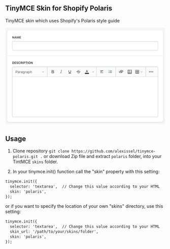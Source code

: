 ## TinyMCE Skin for Shopify Polaris

TinyMCE skin which uses Shopify's Polaris style guide


![TinyMCE Skin for Shopify Polaris](screenshot.png)

## Usage
1. Clone repository `git clone https://github.com/alexissel/tinymce-polaris.git .` or download Zip file and extract `polaris` folder, into your TintMCE `skins` folder.

2. In your tinymce.init() function call the "skin" property with this setting:

```
tinymce.init({
  selector: 'textarea',  // Change this value according to your HTML
  skin: 'polaris',
});
```

or if you want to specify the location of your own "skins" directory, use this setting:

```
tinymce.init({
  selector: 'textarea',  // Change this value according to your HTML
  skin_url: '/path/to/your/skins/folder',
  skin: 'polaris',
});
```
